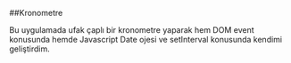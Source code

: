 ##Kronometre

Bu uygulamada ufak çaplı bir kronometre yaparak hem DOM event konusunda hemde Javascript Date ojesi ve setInterval konusunda kendimi geliştirdim.